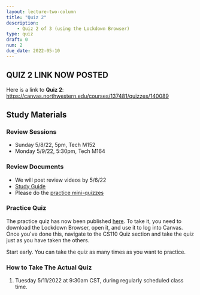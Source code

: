 ```yaml
---
layout: lecture-two-column
title: "Quiz 2"
description:
    - Quiz 2 of 3 (using the Lockdown Browser)
type: quiz
draft: 0
num: 2
due_date: 2022-05-10
---
```


## QUIZ 2 LINK NOW POSTED
Here is a link to **Quiz 2**: <a href="https://canvas.northwestern.edu/courses/137481/quizzes/140089" target="_blank">https://canvas.northwestern.edu/courses/137481/quizzes/140089</a>


## Study Materials
### Review Sessions
* Sunday 5/8/22, 5pm, Tech M152 
* Monday 5/9/22, 5:30pm, Tech M164 
### Review Documents
* We will post review videos by 5/6/22
* <a href="https://docs.google.com/document/d/14QOlTCOFKq3ymtfCoq6uCbp_Z9pp_yDCNbROnF23xf0/edit?usp=sharing" target="_blank">Study Guide</a>
* Please do the <a href="https://canvas.northwestern.edu/courses/137481/quizzes" target="_blank">practice mini-quizzes</a>

### Practice Quiz
The practice quiz has now been published <a href="https://canvas.northwestern.edu/courses/137481/quizzes" target="_blank">here</a>. To take it, you need to download the Lockdown Browser, open it, and use it to log into Canvas. Once you've done this, navigate to the CS110 Quiz section and take the quiz just as you have taken the others.

Start early. You can take the quiz as many times as you want to practice.

### How to Take The Actual Quiz


1.  Tuesday 5/11/2022 at 9:30am CST, during regularly scheduled class time.

